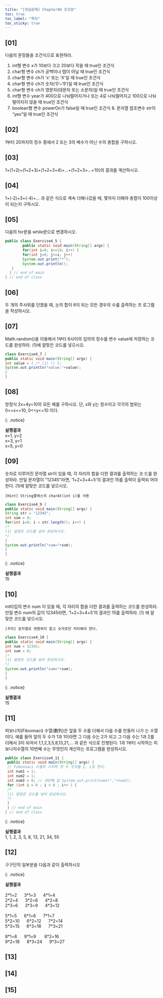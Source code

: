 ```yaml
---
title: "[연습문제] Chapter04 조건문"
toc: true
toc_label: "목차"
toc_sticky: true
---
```


## [01]

다음의 문장들을 조건식으로 표현하라.

1.  int형 변수 x가 10보다 크고 20보다 작을 때 true인 조건식 
2. char형 변수 ch가 공백이나 탭이 아닐 때 true인 조건식 
3. char형 변수 ch가 ‘x' 또는 ’X'일 때 true인 조건식 
4. char형 변수 ch가 숫자(‘0’~‘9’)일 때 true인 조건식 
5. char형 변수 ch가 영문자(대문자 또는 소문자)일 때 true인 조건식 
6. int형 변수 year가 400으로 나눠떨어지거나 또는 4로 나눠떨어지고 100으로 나눠떨어지지 않을 때 true인 조건식 
7. boolean형 변수 powerOn가 false일 때 true인 조건식 8. 문자열 참조변수 str이 “yes”일 때 true인 조건식

## [02]

1부터 20까지의 정수 중에서 2 또는 3의 배수가 아닌 수의 총합을 구하시오.

## [03]

1+(1+2)+(1+2+3)+(1+2+3+4)+...+(1+2+3+...+10)의 결과를 계산하시오.

## [04]

1+(-2)+3+(-4)+... 과 같은 식으로 계속 더해나갔을 때, 몇까지 더해야 총합이 100이상이 되는지 구하시오.

## [05]

다음의 for문을 while문으로 변경하시오.

```java
public class Exercise4_5 {
        public static void main(String[] args) {
        for(int i=0; i<=10; i++) {
        for(int j=0; j<=i; j++)
        System.out.print("*");
        System.out.println();
   }
  } // end of main
} // end of class
```

## [06]

두 개의 주사위를 던졌을 때, 눈의 합이 6이 되는 모든 경우의 수를 출력하는 프 로그램을 작성하시오.

## [07]

Math.random()을 이용해서 1부터 6사이의 임의의 정수를 변수 value에 저장하는 코드를 완성하라. (1)에 알맞은 코드를 넣으시오.

```java
class Exercise4_7 {
public static void main(String[] args) {
int value = ( /* (1) */ );
System.out.println("value:"+value);
}
}
```



## [08]

방정식 2x+4y=10의 모든 해를 구하시오. 단, x와 y는 정수이고 각각의 범위는
0<=x<=10, 0<=y<=10 이다.

{: .notice}

**실행결과**<br/>x=1, y=2<br/>x=3, y=1<br/>x=5, y=0

## [09]

숫자로 이루어진 문자열 str이 있을 때, 각 자리의 합을 더한 결과를 출력하는 코 드를 완성하라. 만일 문자열이 "12345"라면, ‘1+2+3+4+5’의 결과인 15를 출력이 출력되 어야 한다. (1)에 알맞은 코드를 넣으시오.

`[Hint] String클래스의 charAt(int i)을 사용`

```java
class Exercise4_9 {
public static void main(String[] args) {
String str = "12345";
int sum = 0;
for(int i=0; i < str.length(); i++) {
/*
(1) 알맞은 코드를 넣어 완성하시오.
*/
}
System.out.println("sum="+sum);
}
}
```

{: .notice}

**실행결과**<br/>15

## [10]

int타입의 변수 num 이 있을 때, 각 자리의 합을 더한 결과를 출력하는 코드를 완성하라. 만일 변수 num의 값이 12345라면, ‘1+2+3+4+5’의 결과인 15를 출력하라. (1) 에 알맞은 코드를 넣으시오.

`[주의] 문자열로 변환하지 말고 숫자로만 처리해야 한다.`

```java
class Exercise4_10 {
public static void main(String[] args) {
int num = 12345;
int sum = 0;
/*
(1) 알맞은 코드를 넣어 완성하시오.
*/
System.out.println("sum="+sum);
}
}
```

{: .notice}

**실행결과**<br/>15

## [11]

피보나치(Fibonnaci) 수열(數列)은 앞을 두 수를 더해서 다음 수를 만들어 나가 는 수열이다. 예를 들어 앞의 두 수가 1과 1이라면 그 다음 수는 2가 되고 그 다음 수는 1과 2를 더해서 3이 되어서 1,1,2,3,5,8,13,21,... 과 같은 식으로 진행된다. 1과 1부터 시작하는 피보나치수열의 10번째 수는 무엇인지 계산하는 프로그램을 완성하시오.

```java
public class Exercise4_11 {
 public static void main(String[] args) {
 // Fibonnaci 수열의 시작의 첫 두 숫자를 1, 1로 한다.
 int num1 = 1;
 int num2 = 1;
 int num3 = 0; // 세번째 값 System.out.print(num1+","+num2);
 for (int i = 0 ; i < 8 ; i++ ) {
 /*
 (1) 알맞은 코드를 넣어 완성하시오.
 */
 }
 } // end of main
} // end of class 
```

{: .notice}

**실행결과**<br/>1, 1, 2, 3, 5, 8, 13, 21, 34, 55

## [12]

구구단의 일부분을 다음과 같이 출력하시오

{: .notice}

**실행결과**<br/><br/>2\*1=2&nbsp;  &nbsp; &nbsp;  3\*1=3&nbsp;  &nbsp; &nbsp;    4\*1=4<br/> 2\*2=4&nbsp;  &nbsp; &nbsp;   3\*2=6&nbsp;  &nbsp; &nbsp;    4\*2=8<br/> 2\*3=6&nbsp;  &nbsp; &nbsp;    3\*3=9&nbsp;  &nbsp; &nbsp;    4\*3=12<br/><br/> 5\*1=5&nbsp;  &nbsp; &nbsp;    6\*1=6&nbsp;  &nbsp; &nbsp;    7\*1=7<br/> 5\*2=10&nbsp;  &nbsp; &nbsp;    6\*2=12&nbsp;  &nbsp; &nbsp;    7\*2=14<br/> 5\*3=15&nbsp;  &nbsp; &nbsp;    6\*3=18&nbsp;  &nbsp; &nbsp;    7\*3=21<br/><br/> 8\*1=8&nbsp;  &nbsp; &nbsp;    9\*1=9 &nbsp;  &nbsp; &nbsp;   8\*2=16<br/> 9\*2=18&nbsp;  &nbsp; &nbsp;    8\*3=24&nbsp;  &nbsp; &nbsp;    9*3=27

## [13]

## [14]

## [15]